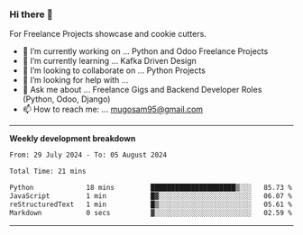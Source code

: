 ### Hi there 👋 



For Freelance Projects showcase and cookie cutters.

- 🔭 I’m currently working on ... Python and Odoo Freelance Projects
- 🌱 I’m currently learning ... Kafka Driven Design
- 👯 I’m looking to collaborate on ... Python Projects
- 🤔 I’m looking for help with ...
- 💬 Ask me about ... Freelance Gigs and Backend Developer Roles (Python, Odoo, Django)
- 📫 How to reach me: ... mugosam95@gmail.com
---------
**Weekly development breakdown**
<!--START_SECTION:waka-->

```txt
From: 29 July 2024 - To: 05 August 2024

Total Time: 21 mins

Python             18 mins         █████████████████████▒░░░   85.73 %
JavaScript         1 min           █▓░░░░░░░░░░░░░░░░░░░░░░░   06.07 %
reStructuredText   1 min           █▒░░░░░░░░░░░░░░░░░░░░░░░   05.61 %
Markdown           0 secs          ▓░░░░░░░░░░░░░░░░░░░░░░░░   02.59 %
```

<!--END_SECTION:waka-->

----------


